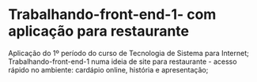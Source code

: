 # Trabalhando-front-end-1- com aplicação para restaurante
Aplicação do 1º período do curso de Tecnologia de Sistema para Internet;
Trabalhando-front-end-1 numa ideia de site para restaurante - acesso rápido no ambiente: cardápio online, história e apresentação;
